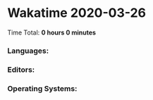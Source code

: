 # Wakatime 2020-03-26

Time Total: **0 hours 0 minutes**

### Languages:

### Editors:

### Operating Systems:

